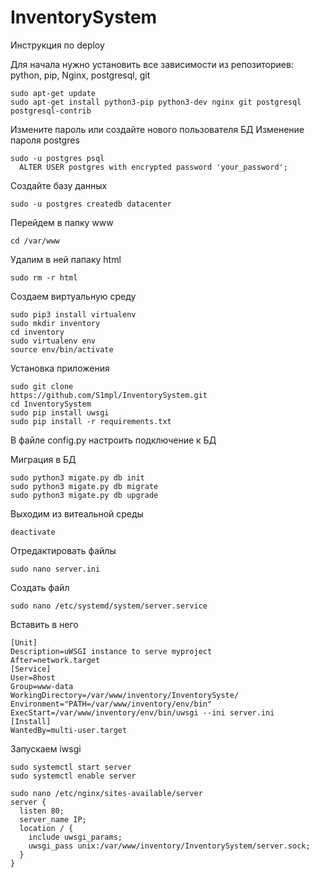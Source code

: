 # InventorySystem
Инструкция по deploy

Для начала нужно установить все зависимости из репозиториев: python, pip, Nginx, postgresql, git

```
sudo apt-get update
sudo apt-get install python3-pip python3-dev nginx git postgresql postgresql-contrib
```

Измените пароль или создайте нового пользователя БД
Изменение пароля postgres

```
sudo -u postgres psql
  ALTER USER postgres with encrypted password 'your_password';
```

Создайте базу данных

```
sudo -u postgres createdb datacenter
```

Перейдем в папку www
```
cd /var/www
```
Удалим в ней папаку html
```
sudo rm -r html
```

Создаем виртуальную среду
```
sudo pip3 install virtualenv
sudo mkdir inventory
cd inventory
sudo virtualenv env
source env/bin/activate
```

Установка приложения
```
sudo git clone 
https://github.com/S1mpl/InventorySystem.git
cd InventorySystem
sudo pip install uwsgi
sudo pip install -r requirements.txt
```
В файле config.py настроить подключение к БД

Миграция в БД
```
sudo python3 migate.py db init
sudo python3 migate.py db migrate
sudo python3 migate.py db upgrade
```

Выходим из витеальной среды
```
deactivate
```
Отредактировать файлы
```
sudo nano server.ini
```

Создать файл
```
sudo nano /etc/systemd/system/server.service
```

Вставить в него
```
[Unit]
Description=uWSGI instance to serve myproject
After=network.target
[Service]
User=8host
Group=www-data
WorkingDirectory=/var/www/inventory/InventorySyste/
Environment="PATH=/var/www/inventory/env/bin"
ExecStart=/var/www/inventory/env/bin/uwsgi --ini server.ini
[Install]
WantedBy=multi-user.target
```

Запускаем iwsgi
```
sudo systemctl start server
sudo systemctl enable server
```

```
sudo nano /etc/nginx/sites-available/server
server {
  listen 80;
  server_name IP;
  location / {
    include uwsgi_params;
    uwsgi_pass unix:/var/www/inventory/InventorySystem/server.sock;
  }
}
```
